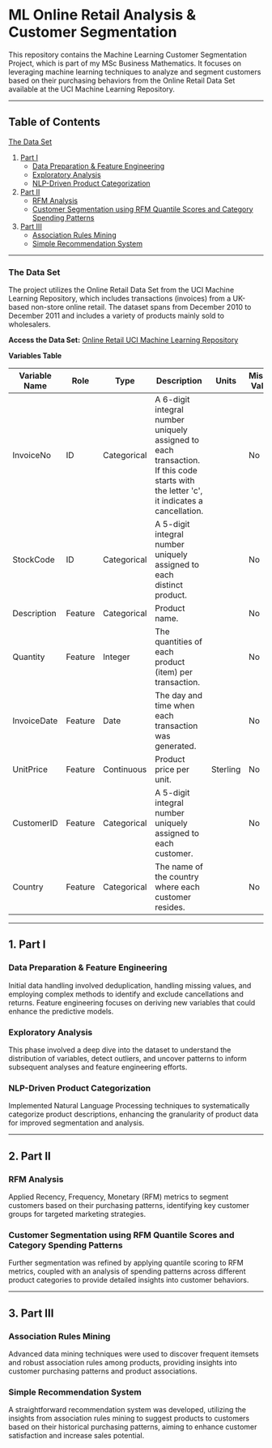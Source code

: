# ML Online Retail Analysis & Customer Segmentation

This repository contains the Machine Learning Customer Segmentation Project, which is part of my MSc Business Mathematics. 
It focuses on leveraging machine learning techniques to analyze and segment customers based on their purchasing behaviors from the Online Retail Data Set available at the UCI Machine Learning Repository.

***

## Table of Contents
   [The Data Set](#the-data-set)
1. [Part I](#1-part-i)
   - [Data Preparation & Feature Engineering](#data-preparation--feature-engineering)
   - [Exploratory Analysis](#exploratory-analysis)
   - [NLP-Driven Product Categorization](#nlp-driven-product-categorization)
2. [Part II](#2-part-ii)
   - [RFM Analysis](#rfm-analysis)
   - [Customer Segmentation using RFM Quantile Scores and Category Spending Patterns](#customer-segmentation-using-rfm-quantile-scores-and-category-spending-patterns)
3. [Part III](#3-part-iii)
   - [Association Rules Mining](#association-rules-mining)
   - [Simple Recommendation System](#simple-recommendation-system)
  
***

### The Data Set

The project utilizes the Online Retail Data Set from the UCI Machine Learning Repository, which includes transactions (invoices) from a UK-based non-store online retail. 
The dataset spans from December 2010 to December 2011 and includes a variety of products mainly sold to wholesalers.

**Access the Data Set:** [Online Retail UCI Machine Learning Repository](https://archive.ics.uci.edu/ml/datasets/Online+Retail)

**Variables Table**

| Variable Name | Role       | Type         | Description                                                        | Units    | Missing Values |
|---------------|------------|--------------|--------------------------------------------------------------------|----------|----------------|
| InvoiceNo     | ID         | Categorical  | A 6-digit integral number uniquely assigned to each transaction. If this code starts with the letter 'c', it indicates a cancellation. |          | No             |
| StockCode     | ID         | Categorical  | A 5-digit integral number uniquely assigned to each distinct product. |          | No             |
| Description   | Feature    | Categorical  | Product name.                                                      |          | No             |
| Quantity      | Feature    | Integer      | The quantities of each product (item) per transaction.              |          | No             |
| InvoiceDate   | Feature    | Date         | The day and time when each transaction was generated.               |          | No             |
| UnitPrice     | Feature    | Continuous   | Product price per unit.                                            | Sterling | No             |
| CustomerID    | Feature    | Categorical  | A 5-digit integral number uniquely assigned to each customer.       |          | No             |
| Country       | Feature    | Categorical  | The name of the country where each customer resides.                |          | No             |

***

## 1. Part I

### Data Preparation & Feature Engineering
Initial data handling involved deduplication, handling missing values, and employing complex methods to identify and exclude cancellations and returns. Feature engineering focuses on deriving new variables that could enhance the predictive models.

### Exploratory Analysis
This phase involved a deep dive into the dataset to understand the distribution of variables, detect outliers, and uncover patterns to inform subsequent analyses and feature engineering efforts.

### NLP-Driven Product Categorization
Implemented Natural Language Processing techniques to systematically categorize product descriptions, enhancing the granularity of product data for improved segmentation and analysis.

***

## 2. Part II

### RFM Analysis
Applied Recency, Frequency, Monetary (RFM) metrics to segment customers based on their purchasing patterns, identifying key customer groups for targeted marketing strategies.

### Customer Segmentation using RFM Quantile Scores and Category Spending Patterns
Further segmentation was refined by applying quantile scoring to RFM metrics, coupled with an analysis of spending patterns across different product categories to provide detailed insights into customer behaviors.

***

## 3. Part III

### Association Rules Mining
Advanced data mining techniques were used to discover frequent itemsets and robust association rules among products, providing insights into customer purchasing patterns and product associations.

### Simple Recommendation System
A straightforward recommendation system was developed, utilizing the insights from association rules mining to suggest products to customers based on their historical purchasing patterns, aiming to enhance customer satisfaction and increase sales potential.
